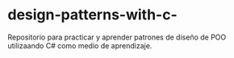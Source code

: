 # design-patterns-with-c-
Repositorio para practicar y aprender patrones de diseño de POO utilizaando C# como medio de aprendizaje. 
